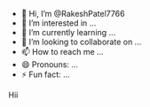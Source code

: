 - 👋 Hi, I’m @RakeshPatel7766
- 👀 I’m interested in ...
- 🌱 I’m currently learning ...
- 💞️ I’m looking to collaborate on ...
- 📫 How to reach me ...
- 😄 Pronouns: ...
- ⚡ Fun fact: ...

<!---
RakeshPatel7766/RakeshPatel7766 is a ✨ special ✨ repository because its `README.md` (this file) appears on your GitHub profile.
You can click the Preview link to take a look at your changes.
--->Hii
